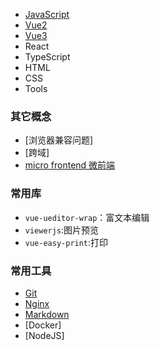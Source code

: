 - [JavaScript](./JavaScript/index.md)
- [Vue2](./Vue2/index.md)
- [Vue3](./Vue3/index.md)
- React
- TypeScript
- HTML
- CSS
- Tools

### 其它概念

- [浏览器兼容问题]
- [跨域]
- [micro frontend 微前端](./MicroFrontend/index.md)

### 常用库

- `vue-ueditor-wrap`：富文本编辑
- `viewerjs`:图片预览
- `vue-easy-print`:打印

### 常用工具

- [Git](./Commands/Git.md)
- [Nginx](./Commands/Nginx/index.md)
- [Markdown](./Tools/markdown/index.md)
- [Docker]
- [NodeJS]
